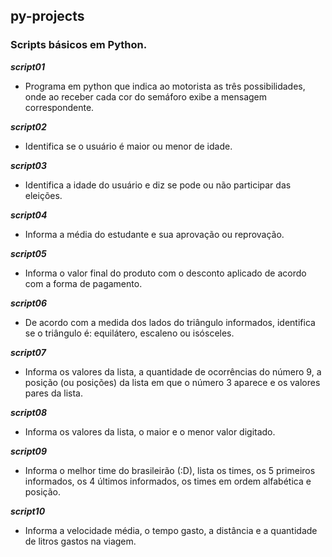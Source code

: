 ## py-projects

### Scripts básicos em Python.

**_script01_**
* Programa em python que indica ao motorista as três possibilidades, onde ao receber cada cor do semáforo exibe a mensagem correspondente.

**_script02_**
* Identifica se o usuário é maior ou menor de idade.

**_script03_**
* Identifica a idade do usuário e diz se pode ou não participar das eleições.

**_script04_**
* Informa a média do estudante e sua aprovação ou reprovação.

**_script05_**
* Informa o valor final do produto com o desconto aplicado de acordo com a forma de pagamento.

**_script06_**
* De acordo com a medida dos lados do triângulo informados, identifica se o triângulo é: equilátero, escaleno ou isósceles.

**_script07_**
* Informa os valores da lista,  a quantidade de ocorrências do número 9, a posição (ou posições) da lista em que o número 3 aparece e os valores pares da lista.

**_script08_**
* Informa os valores da lista, o maior e o menor valor digitado.

**_script09_**
* Informa o melhor time do brasileirão (:D), lista os times, os 5 primeiros informados, os 4 últimos informados, os times em ordem alfabética e posição.

**_script10_**
* Informa a velocidade média, o tempo gasto, a distância e a quantidade de litros gastos na viagem.


